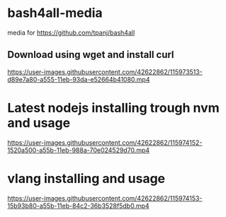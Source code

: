 
# bash4all-media
media for https://github.com/tpanj/bash4all

## Download using wget and install curl
https://user-images.githubusercontent.com/42622862/115973513-d89e7a80-a555-11eb-93da-e52664b41080.mp4

# Latest nodejs installing trough nvm and usage
https://user-images.githubusercontent.com/42622862/115974152-1520a500-a55b-11eb-988a-70e024529d70.mp4

# vlang installing and usage
https://user-images.githubusercontent.com/42622862/115974153-15b93b80-a55b-11eb-84c2-36b3528f5db0.mp4

